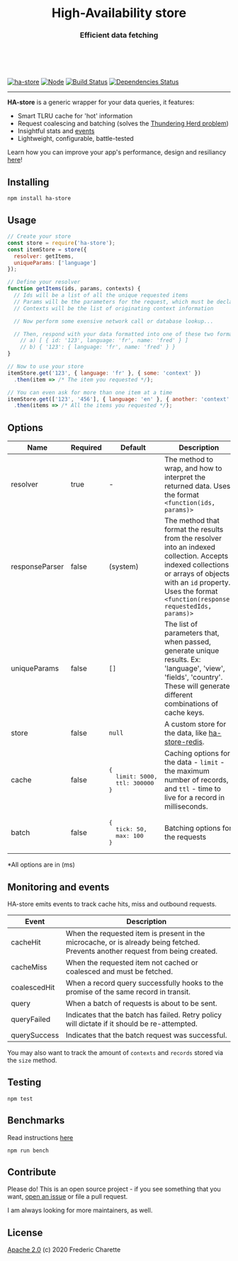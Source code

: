 <h1 align="center">
  High-Availability store
</h1>
<h3 align="center">
  Efficient data fetching
  <br/><br/><br/>
</h3>
<br/>

[![ha-store](https://img.shields.io/npm/v/ha-store.svg)](https://www.npmjs.com/package/ha-store)
[![Node](https://img.shields.io/badge/node->%3D8.0-blue.svg)](https://nodejs.org)
[![Build Status](https://travis-ci.org/fed135/ha-store.svg?branch=master)](https://travis-ci.org/fed135/ha-store)
[![Dependencies Status](https://david-dm.org/fed135/ha-store.svg)](https://david-dm.org/fed135/ha-store)

---

**HA-store** is a generic wrapper for your data queries, it features: 

- Smart TLRU cache for 'hot' information
- Request coalescing and batching (solves the [Thundering Herd problem](https://en.wikipedia.org/wiki/Thundering_herd_problem))
- Insightful stats and [events](#Monitoring-and-events)
- Lightweight, configurable, battle-tested

Learn how you can improve your app's performance, design and resiliancy [here](https://github.com/fed135/ha-store/wiki)!


## Installing

`npm install ha-store`


## Usage

```javascript
// Create your store
const store = require('ha-store');
const itemStore = store({
  resolver: getItems,
  uniqueParams: ['language']
});

// Define your resolver
function getItems(ids, params, contexts) {
  // Ids will be a list of all the unique requested items
  // Params will be the parameters for the request, which must be declared in the `uniqueParams` config of the store
  // Contexts will be the list of originating context information

  // Now perform some exensive network call or database lookup...

  // Then, respond with your data formatted into one of these two formats:
    // a) [ { id: '123', language: 'fr', name: 'fred' } ]
    // b) { '123': { language: 'fr', name: 'fred' } }
}

// Now to use your store
itemStore.get('123', { language: 'fr' }, { some: 'context' })
  .then(item => /* The item you requested */);

// You can even ask for more than one item at a time
itemStore.get(['123', '456'], { language: 'en' }, { another: 'context' })
  .then(items => /* All the items you requested */);
```


## Options

Name | Required | Default | Description
--- | --- | --- | ---
resolver | true | - | The method to wrap, and how to interpret the returned data. Uses the format `<function(ids, params)>`
responseParser | false | (system) | The method that format the results from the resolver into an indexed collection. Accepts indexed collections or arrays of objects with an `id` property. Uses the format `<function(response, requestedIds, params)>`
uniqueParams | false | `[]` | The list of parameters that, when passed, generate unique results. Ex: 'language', 'view', 'fields', 'country'. These will generate different combinations of cache keys.
store | false | `null` | A custom store for the data, like [ha-store-redis](https://github.com/fed135/ha-redis-adapter).
cache | false | <pre>{&#13;&#10;&nbsp;&nbsp;limit: 5000,&#13;&#10;&nbsp;&nbsp;ttl: 300000&#13;&#10;}</pre> | Caching options for the data - `limit` - the maximum number of records, and `ttl` - time to live for a record in milliseconds.
batch | false | <pre>{&#13;&#10;&nbsp;&nbsp;tick: 50,&#13;&#10;&nbsp;&nbsp;max: 100&#13;&#10;}</pre> | Batching options for the requests

*All options are in (ms)

## Monitoring and events

HA-store emits events to track cache hits, miss and outbound requests.

Event | Description
--- | ---
cacheHit | When the requested item is present in the microcache, or is already being fetched. Prevents another request from being created.
cacheMiss | When the requested item not cached or coalesced and must be fetched.
coalescedHit | When a record query successfully hooks to the promise of the same record in transit.
query | When a batch of requests is about to be sent.
queryFailed | Indicates that the batch has failed. Retry policy will dictate if it should be re-attempted.
querySuccess | Indicates that the batch request was successful.

You may also want to track the amount of `contexts` and `records` stored via the `size` method.


## Testing

`npm test`


## Benchmarks

Read instructions [here](./tests/profiling/README.md)

`npm run bench`


## Contribute

Please do! This is an open source project - if you see something that you want, [open an issue](https://github.com/fed135/ha-store/issues/new) or file a pull request.

I am always looking for more maintainers, as well.


## License 

[Apache 2.0](LICENSE) (c) 2020 Frederic Charette


